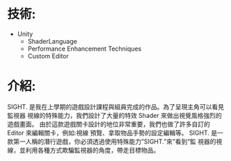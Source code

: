 # 技術:
- Unity
  - ShaderLanguage
  - Performance Enhancement Techniques 
  - Custom Editor



# 介紹:

SIGHT. 是我在上學期的遊戲設計課程與組員完成的作品。為了呈現主角可以看見監視器 視線的特殊能力，我們設計了大量的特效 Shader 來做出視覺風格強烈的遊戲畫面。
由於這款遊戲關卡設計的地位非常重要，我們也做了許多自訂的 Editor 來編輯關卡，例如:視線 預覽、拿取物品手勢的設定編輯等。
SIGHT. 是一款第一人稱的潛行遊戲，你必須透過使用特殊能力”SIGHT.”來”看到”監 視器的視線，並利用各種方式欺騙監視器的角度，帶走目標物品。